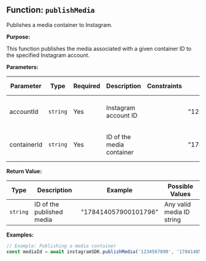 ## Function: `publishMedia`

Publishes a media container to Instagram.

**Purpose:**

This function publishes the media associated with a given container ID to the specified Instagram account.

**Parameters:**

| Parameter | Type | Required | Description | Constraints | Example | Possible Values |
|-----------|------|----------|-------------|-------------|---------|----------------|
| accountId | `string` | Yes | Instagram account ID |  | "1234567890" | Any valid Instagram account ID string |
| containerId | `string` | Yes | ID of the media container |  | "178414057900101795" | Any valid media container ID string |

**Return Value:**

| Type | Description | Example | Possible Values |
|------|-------------|---------|----------------|
| `string` | ID of the published media | "178414057900101796" | Any valid media ID string |

**Examples:**

```typescript
// Example: Publishing a media container
const mediaId = await instagramSDK.publishMedia('1234567890', '178414057900101795');
```